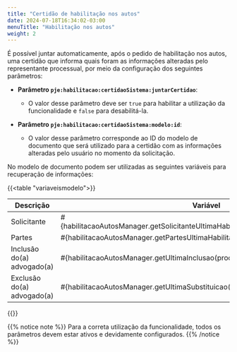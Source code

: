 ```yaml
---
title: "Certidão de habilitação nos autos"
date: 2024-07-18T16:34:02-03:00
menuTitle: "Habilitação nos autos"
weight: 2
---
```


É possível juntar automaticamente, após o pedido de habilitação nos autos, uma certidão que informa quais foram as informações alteradas pelo representante processual, por meio da configuração dos seguintes parâmetros:

- **Parâmetro `pje:habilitacao:certidaoSistema:juntarCertidao`**:
  - O valor desse parâmetro deve ser `true` para habilitar a utilização da funcionalidade e `false` para desabilitá-la.

- **Parâmetro `pje:habilitacao:certidaoSistema:modelo:id`**:
  - O valor desse parâmetro corresponde ao ID do modelo de documento que será utilizado para a certidão com as informações alteradas pelo usuário no momento da solicitação.

No modelo de documento podem ser utilizadas as seguintes variáveis para recuperação de informações:

{{<table "variaveismodelo">}}

| **Descrição** | **Variável** |
|---|---|
| Solicitante | #{habilitacaoAutosManager.getSolicitanteUltimaHabilitacao(processoTrfHome.instance)} |
| Partes | #{habilitacaoAutosManager.getPartesUltimaHabilitacao(processoTrfHome.instance)} |
| Inclusão do(a) advogado(a) | #{habilitacaoAutosManager.getUltimaInclusao(processoTrfHome.instance)} |
| Exclusão do(a) advogado(a) | #{habilitacaoAutosManager.getUltimaSubstituicao(processoTrfHome.instance)} |

{{</table>}}

{{% notice note %}}
Para a correta utilização da funcionalidade, todos os parâmetros devem estar ativos e devidamente configurados.
{{% /notice %}}